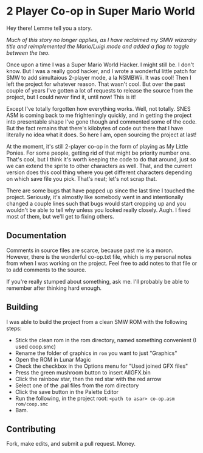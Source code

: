 2 Player Co-op in Super Mario World
===================================

Hey there! Lemme tell you a story.

*Much of this story no longer applies, as I have reclaimed my SMW wizardry 
title and reimplemented the Mario/Luigi mode and added a flag to toggle 
between the two.*

Once upon a time I was a Super Mario World Hacker.
I might still be. I don't know. But I was a really good hacker, and I wrote 
a wonderful little patch for SMW to add simultaious 2-player mode, a la
NSMBWii. It was cool! Then I left the project for whatever reason. That wasn't 
cool. But over the past couple of years I've gotten a lot of requests to 
release the source from the project, but I could never find it, until now! This 
is it!

Except I've totally forgotten how everything works. Well, not totally. SNES ASM 
is coming back to me frighteningly quickly, and in getting the project into 
presentable shape I've gone though and commented some of the code. But the fact 
remains that there's kilobytes of code out there that I have literally no idea 
what it does. So here I am, open sourcing the project at last!

At the moment, it's still 2-player co-op in the form of playing as My Little 
Ponies. For some people, getting rid of that might be priority number one. 
That's cool, but I think it's worth keeping the code to do that around, just so 
we can extend the sprite to other characters as well. That, and the current 
version does this cool thing where you get different characters depending on 
which save file you pick. That's neat; let's not scrap that.

There are some bugs that have popped up since the last time I touched the 
project. Seriously, it's almostly like somebody went in and intentionally 
changed a couple lines such that bugs would start cropping up and you wouldn't 
be able to tell why unless you looked really closely. Augh. I fixed most of 
them, but we'll get to fixing others.

Documentation
-------------

Comments in source files are scarce, because past me is a moron. However, there 
is the wonderful co-op.txt file, which is my personal notes from when I was 
working on the project. Feel free to add notes to that file or to add comments 
to the source.

If you're really stumped about something, ask me. I'll probably be able to 
remember after thinking hard enough.

Building
--------

I was able to build the project from a clean SMW ROM with the following steps:

- Stick the clean rom in the rom directory, named something convenient (I used 
coop.smc)
- Rename the folder of graphics in `rom` you want to just "Graphics"
- Open the ROM in Lunar Magic
- Check the checkbox in the Options menu for "Used joined GFX files"
- Press the green mushroom button to insert AllGFX.bin
- Click the rainbow star, then the red star with the red arrow
- Select one of the .pal files from the rom directory
- Click the save button in the Palette Editor
- Run the following, in the project root: `<path to asar> co-op.asm rom/coop.smc`
- Bam.

Contributing
------------

Fork, make edits, and submit a pull request. Money.

